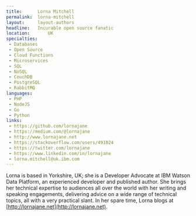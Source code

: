 ```yaml
---
title:      Lorna Mitchell
permalink:  lorna-mitchell
layout:     layout-authors
headline:   Incurable open source fanatic
location:		UK
specialties:
 - Databases
 - Open Source
 - Cloud Functions
 - Microservices
 - SQL
 - NoSQL
 - CouchDB
 - PostgreSQL
 - RabbitMQ
languages:
 - PHP
 - NodeJS
 - Go
 - Python
links:
 - https://github.com/lornajane
 - https://medium.com/@lornajane
 - http://www.lornajane.net
 - https://stackoverflow.com/users/491024
 - https://twitter.com/lornajane
 - https://www.linkedin.com/in/lornajane
 - lorna.mitchell@uk.ibm.com
---
```


Lorna is based in Yorkshire, UK; she is a Developer Advocate at IBM Watson Data Platform, an experienced developer and published author. She brings her technical expertise to audiences all over the world with her writing and speaking engagements, delivering advice on a wide range of technical topics, all with a very practical slant. In her spare time, Lorna blogs at [http://lornajane.net](http://lornajane.net).
